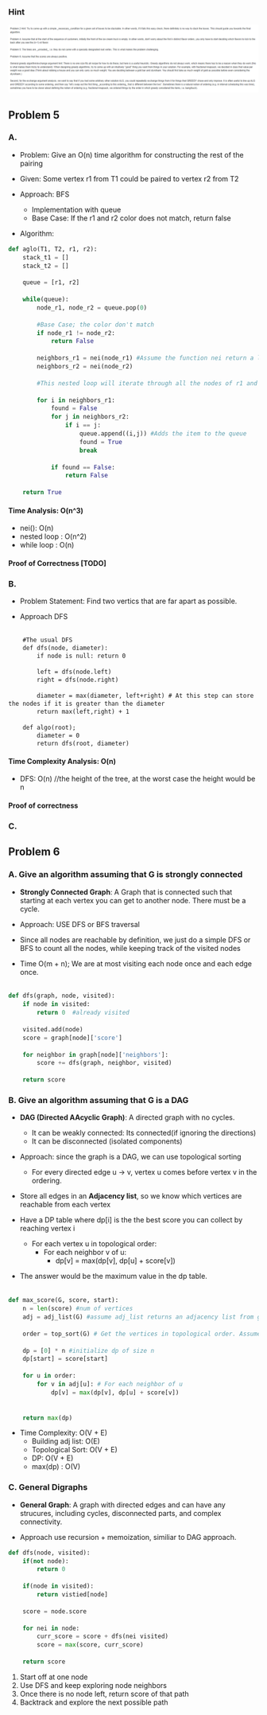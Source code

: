 ### Hint

![alt text](image.png)

## Problem 5

### A.

- Problem: Give an O(n) time algorithm for constructing the rest of the pairing
- Given: Some vertex r1 from T1 could be paired to vertex r2 from T2

- Approach: BFS

  - Implementation with queue
  - Base Case: If the r1 and r2 color does not match, return false

- Algorithm:

```py
def aglo(T1, T2, r1, r2):
    stack_t1 = []
    stack_t2 = []

    queue = [r1, r2]

    while(queue):
        node_r1, node_r2 = queue.pop(0)

        #Base Case; the color don't match
        if node_r1 != node_r2:
            return False

        neighbors_r1 = nei(node_r1) #Assume the function nei return a list of all the neighbors of node_r1
        neighbors_r2 = nei(node_r2)

        #This nested loop will iterate through all the nodes of r1 and compares it with r2, if it does not found a match, return a False becasue the tree is not the same.

        for i in neighbors_r1:
            found = False
            for j in neighbors_r2:
                if i == j:
                    queue.append((i,j)) #Adds the item to the queue
                    found = True
                    break

            if found == False:
                return False

    return True
```

#### Time Analysis: O(n^3)

- nei(): O(n)
- nested loop : O(n^2)
- while loop : O(n)

#### Proof of Correctness [TODO]

### B.

- Problem Statement: Find two vertics that are far apart as possible.

- Approach DFS

```pseudo

    #The usual DFS
    def dfs(node, diameter):
        if node is null: return 0

        left = dfs(node.left)
        right = dfs(node.right)

        diameter = max(diameter, left+right) # At this step can store the nodes if it is greater than the diameter
        return max(left,right) + 1

    def algo(root);
        diameter = 0
        return dfs(root, diameter)
```

#### Time Complexity Analysis: O(n)

- DFS: O(n) //the height of the tree, at the worst case the height would be n

#### Proof of correctness

### C.

## Problem 6

### A. Give an algorithm assuming that G is strongly connected

- **Strongly Connected Graph**: A Graph that is connected such that starting at each vertex you can get to another node. There must be a cycle.

- Approach: USE DFS or BFS traversal
- Since all nodes are reachable by definition, we just do a simple DFS or BFS to count all the nodes, while keeping track of the visited nodes

- Time O(m + n); We are at most visiting each node once and each edge once.

```py

def dfs(graph, node, visited):
    if node in visited:
        return 0  #already visited

    visited.add(node)
    score = graph[node]['score']

    for neighbor in graph[node]['neighbors']:
        score += dfs(graph, neighbor, visited)

    return score

```

### B. Give an algorithm assuming that G is a DAG

- **DAG (Directed AAcyclic Graph)**: A directed graph with no cycles.

  - It can be weakly connected: Its connected(if ignoring the directions)
  - It can be disconnected (isolated components)

- Approach: since the graph is a DAG, we can use topological sorting
  - For every directed edge u -> v, vertex u comes before vertex v in the ordering.
- Store all edges in an **Adjacency list**, so we know which vertices are reachable from each vertex
- Have a DP table where dp[i] is the the best score you can collect by reaching vertex i
  - For each vertex u in topological order:
    - For each neighbor v of u:
      - dp[v] = max(dp[v], dp[u] + score[v])
- The answer would be the maximum value in the dp table.

```py

def max_score(G, score, start):
    n = len(score) #num of vertices
    adj = adj_list(G) #assume adj_list returns an adjacency list from graph G

    order = top_sort(G) # Get the vertices in topological order. Assume that the function top_sort, sorts the vertices in topological order

    dp = [0] * n #initialize dp of size n
    dp[start] = score[start]

    for u in order:
        for v in adj[u]: # For each neighbor of u
            dp[v] = max(dp[v], dp[u] + score[v])


    return max(dp)
```

- Time Complexity: O(V + E)
  - Building adj list: O(E)
  - Topological Sort: O(V + E)
  - DP: O(V + E)
  - max(dp) : O(V)

### C. General Digraphs

- **General Graph**: A graph with directed edges and can have any strucures, including cycles, disconnected parts, and complex connectivity.

- Approach use recursion + memoization, similiar to DAG approach.

```python
def dfs(node, visited):
    if(not node):
        return 0

    if(node in visited):
        return vistied[node]

    score = node.score

    for nei in node:
        curr_score = score + dfs(nei visited)
        score = max(score, curr_score)

    return score


```

1. Start off at one node
2. Use DFS and keep exploring node neighbors
3. Once there is no node left, return score of that path
4. Backtrack and explore the next possible path
